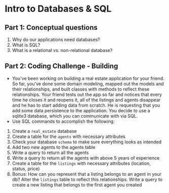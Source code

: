 # Intro to Databases & SQL

## Part 1: Conceptual questions
1. Why do our applications need databases?
1. What is SQL?
3. What is a relational vs. non-relational database?

## Part 2: Coding Challenge - Building
* You've been working on building a real estate application for your friend. So far, you've done some domain modeling, mapped out the models and their relationships, and built classes with methods to reflect these relationships. Your friend tests out the app so far and notices that every time he closes it and reopens it, all of the listings and agents disappear and he has to start adding data from scratch. He is requesting that you add some data persistence to the application. You decide to use a sqlite3 database, which you can communicate with via SQL.
* Use SQL commands to accomplish the following:
1. Create a `real_estate` database
2. Create a table for the `agents` with necessary attributes
3. Check your database `schema` to make sure everything looks as intended
4. Add two new agents to the agents table
5. Write a query to return all the agents
6. Write a query to return all the agents with above 5 years of experience
7. Create a table for the `listings` with necessary attributes (location, status, price)
8. Bonus: How can you represent that a listing belongs to an agent in your db? Alter the `listings` table to reflect this relationships. Write a query to create a new listing that belongs to the first agent you created